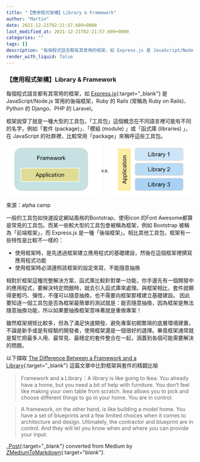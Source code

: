 ```yaml
---
title: "【應用程式架構】Library & Framework"
author: "Martin"
date: 2021-12-21T02:21:57.609+0000
last_modified_at: 2021-12-21T02:21:57.609+0000
categories: ""
tags: []
description: "每個程式語言都有其常用的框架，如 Express.js 是 JavaScript/Node.js 常用的後端框架，Ruby 的 Rails (常稱為 Ruby on Rails)、Python 的 Django、PHP 的 Laravel。"
render_with_liquid: false
---
```


### 【應用程式架構】Library & Framework

每個程式語言都有其常用的框架，如 [Express\.js](https://expressjs.com/){:target="_blank"} 是 JavaScript/Node\.js 常用的後端框架，Ruby 的 Rails \(常稱為 Ruby on Rails\)、Python 的 Django、PHP 的 Laravel。

框架說穿了就是一種大型的工具包，「工具包」這個概念在不同語言裡可能有不同的名字，例如「套件 \(package\)」、「模組 \(module\) 」或「函式庫 \(libraries\) 」，在 JavaScript 的社群裡，比較常用「package」來稱呼這些工具包。


![來源：alpha camp](/assets/2b9d35fad8e1/1*ZWxYKxiUQq3UyZ-c97PsJw.png)

來源：alpha camp

一般的工具包如快速設定網站風格的Bootstrap、使用icon 的Font Awesome都算是常見的工具包。而某一些較大型的工具包會被稱為框架，例如 Bootstrap 被稱為「前端框架」，而 Express\.js 是一種「後端框架」。相比其他工具包，框架有一些特性是比較不一樣的：
- 使用框架時，是先透過框架建立應用程式的基礎建設，然後在這個框架裡撰寫應用程式功能
- 使用框架時必須遵照該框架的設定來寫，不能隨意抽換


相對於框架這種完整解決方案，函式庫比較針對單一功能，你手邊先有一個開發中的應用程式，要解決特定問題時，就去引入函式庫來處理。與框架相比，套件就顯得更輕巧、彈性，不僅可以隨意抽換，也不需要向框架那樣建立基礎建設。
因此要知道一個工具包是否為框架最簡單的測試就是：能否隨意抽換，因為框架是無法隨意抽換功能，所以如果要抽換框架意味著就是重做專案！

雖然框架規矩比較多，但為了滿足快速開發、避免專案初期繁瑣的底層環境建置，不論是新手或是有經驗的開發者，使用框架還是一個很好的選擇。畢竟框架通常就是幫忙把最多人用、最常見、最穩定的套件整合在一起，涵蓋到各個可能需要解決的問題。

以下擷取 [The Difference Between a Framework and a Library](https://www.freecodecamp.org/news/the-difference-between-a-framework-and-a-library-bd133054023f/){:target="_blank"} 這篇文章中比對框架與套件的精闢比喻


> Framework and a Library：A library is like going to Ikea\. You already have a home, but you need a bit of help with furniture\. You don’t feel like making your own table from scratch\. Ikea allows you to pick and choose different things to go in your home\. You are in control\. 





> A framework, on the other hand, is like building a model home\. You have a set of blueprints and a few limited choices when it comes to architecture and design\. Ultimately, the contractor and blueprint are in control\. And they will let you know when and where you can provide your input\. 






_[Post](https://medium.com/@martin87713/%E6%87%89%E7%94%A8%E7%A8%8B%E5%BC%8F%E6%9E%B6%E6%A7%8B-library-framework-2b9d35fad8e1){:target="_blank"} converted from Medium by [ZMediumToMarkdown](https://github.com/ZhgChgLi/ZMediumToMarkdown){:target="_blank"}._
